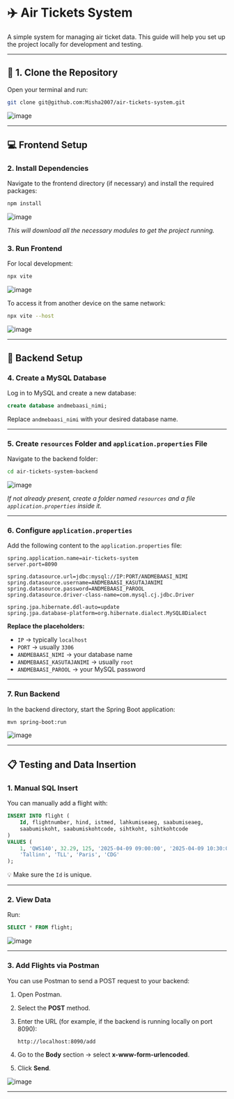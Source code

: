 # ✈️ Air Tickets System

A simple system for managing air ticket data. This guide will help you set up the project locally for development and testing.

---

## 🧰 1. Clone the Repository

Open your terminal and run:

```bash
git clone git@github.com:Misha2007/air-tickets-system.git
```

![image](https://github.com/user-attachments/assets/6c8eae47-6b4b-4b21-922e-90a5c72616f5)


---

## 💻 Frontend Setup

### 2. Install Dependencies

Navigate to the frontend directory (if necessary) and install the required packages:

```bash
npm install
```

![image](https://github.com/user-attachments/assets/73830c9e-9806-4328-9ddd-8ecbed3de674)

_This will download all the necessary modules to get the project running._

### 3. Run Frontend

For local development:

```bash
npx vite
```

![image](https://github.com/user-attachments/assets/1a94d574-7269-45f8-b5d4-f39c602e7ab0)


To access it from another device on the same network:

```bash
npx vite --host
```

![image](https://github.com/user-attachments/assets/233ad9d2-bbf7-475c-961e-add25ecdc682)

---

## 🔧 Backend Setup

### 4. Create a MySQL Database

Log in to MySQL and create a new database:

```sql
create database andmebaasi_nimi;
```

Replace `andmebaasi_nimi` with your desired database name.

---

### 5. Create `resources` Folder and `application.properties` File

Navigate to the backend folder:

```bash
cd air-tickets-system-backend
```

![image](https://github.com/user-attachments/assets/c457df4e-61cd-4b33-9b37-e48097eb86fe)


_If not already present, create a folder named `resources` and a file `application.properties` inside it._

---

### 6. Configure `application.properties`

Add the following content to the `application.properties` file:

```properties
spring.application.name=air-tickets-system
server.port=8090

spring.datasource.url=jdbc:mysql://IP:PORT/ANDMEBAASI_NIMI
spring.datasource.username=ANDMEBAASI_KASUTAJANIMI
spring.datasource.password=ANDMEBAASI_PAROOL
spring.datasource.driver-class-name=com.mysql.cj.jdbc.Driver

spring.jpa.hibernate.ddl-auto=update
spring.jpa.database-platform=org.hibernate.dialect.MySQL8Dialect
```

**Replace the placeholders:**

* `IP` → typically `localhost`
* `PORT` → usually `3306`
* `ANDMEBAASI_NIMI` → your database name
* `ANDMEBAASI_KASUTAJANIMI` → usually `root`
* `ANDMEBAASI_PAROOL` → your MySQL password

---

### 7. Run Backend

In the backend directory, start the Spring Boot application:

```bash
mvn spring-boot:run
```

![image](https://github.com/user-attachments/assets/01535c2c-90e7-4f91-af13-2123e19a38ff)

---

## 📋 Testing and Data Insertion

### 1. Manual SQL Insert

You can manually add a flight with:

```sql
INSERT INTO flight (
    Id, flightnumber, hind, istmed, lahkumiseaeg, saabumiseaeg,
    saabumiskoht, saabumiskohtcode, sihtkoht, sihtkohtcode
)
VALUES (
    1, 'QWS140', 32.29, 125, '2025-04-09 09:00:00', '2025-04-09 10:30:00',
    'Tallinn', 'TLL', 'Paris', 'CDG'
);
```

💡 Make sure the `Id` is unique.

---

### 2. View Data

Run:

```sql
SELECT * FROM flight;
```

![image](https://github.com/user-attachments/assets/467a2b28-1e9a-4982-abe0-307426203ef6)


---

### 3. Add Flights via Postman

You can use Postman to send a POST request to your backend:

1. Open Postman.
2. Select the **POST** method.
3. Enter the URL (for example, if the backend is running locally on port 8090):

   ```
   http://localhost:8090/add
   ```
4. Go to the **Body** section → select **x-www-form-urlencoded**.
5. Click **Send**.

![image](https://github.com/user-attachments/assets/3c662ca0-1583-4c6f-bfdb-590f022391d5)


---
